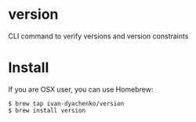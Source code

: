 # version
CLI command to verify versions and version constraints

# Install
If you are OSX user, you can use Homebrew:

```
$ brew tap ivan-dyachenko/version
$ brew install version
```
